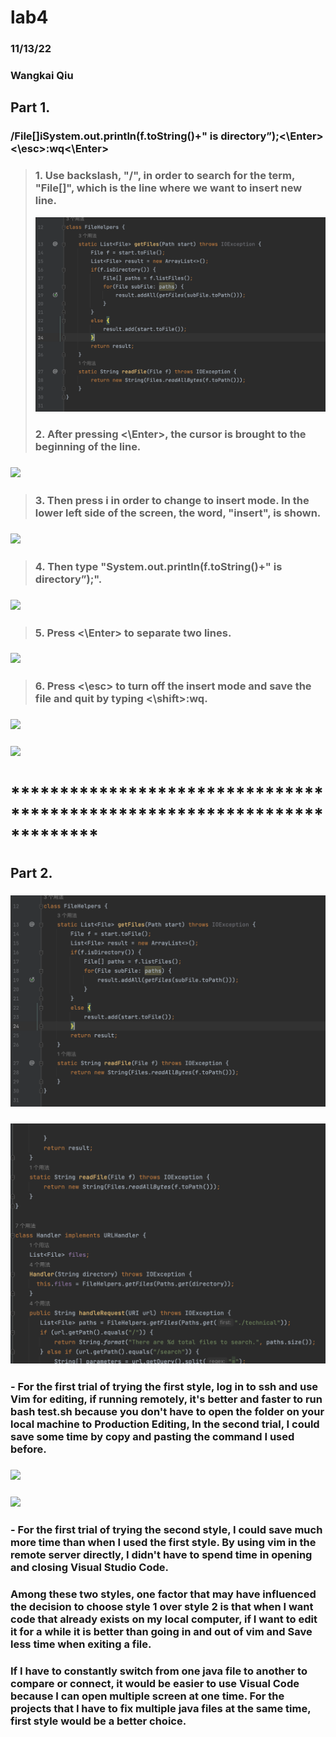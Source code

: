 # lab4
### 11/13/22
### Wangkai Qiu
## Part 1. 
### /File[]iSystem.out.println(f.toString()+" is directory”);<\Enter><\esc>:wq<\Enter>

> ###  1. Use backslash, "/", in order to search for the term, "File[]", which is the line where we want to insert new line.
> ![image](1.1.png)
> ###  2. After pressing <\Enter>, the cursor is brought to the beginning of the line.
### ![](ss2.png)
> ###  3. Then press i in order to change to insert mode. In the lower left side of the screen, the word, "insert", is shown.
### ![](ss3.png)
> ###  4. Then type "System.out.println(f.toString()+" is directory”);".
### ![](ss4.png)
> ###  5. Press <\Enter> to separate two lines.
### ![](ss5.png)
> ###  6. Press <\esc> to turn off the insert mode and save the file and quit by typing <\shift>:wq.
### ![](ss6.png)
### ![](ss7.png)
# *************************************************************************
## Part 2. 
### ![](1.1.PNG)
### ![](1.2.PNG)
### - For the first trial of trying the first style, log in to ssh and use Vim for editing, if running remotely, it's better and faster to run bash test.sh because you don't have to open the folder on your local machine to Production Editing, In the second trial, I could save some time by copy and pasting the command I used before.
### ![](2.1.PNG)
### ![](2.2.PNG)
### - For the first trial of trying the second style, I could save much more time than when I used the first style. By using vim in the remote server directly, I didn't have to spend time in opening and closing Visual Studio Code.

### Among these two styles, one factor that may have influenced the decision to choose style 1 over style 2 is that when I want code that already exists on my local computer, if I want to edit it for a while it is better than going in and out of vim and Save less time when exiting a file.
### If I have to constantly switch from one java file to another to compare or connect, it would be easier to use Visual Code because I can open multiple screen at one time. For the projects that I have to fix multiple java files at the same time, first style would be a better choice.

